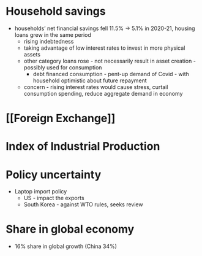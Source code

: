 # Household savings
- households’ net financial savings fell 11.5% → 5.1% in 2020­-21, housing loans grew in the same period
	- rising indebtedness
	- taking advantage of low interest rates to invest in more physical assets
	- other category loans rose - not necessarily result in asset creation - possibly used for consumption
		- debt financed consumption - pent-up demand of Covid - with household optimistic about future repayment
	- concern - rising interest rates would cause stress, curtail consumption spending, reduce aggregate demand in economy
# [[Foreign Exchange]]
# Index of Industrial Production
# Policy uncertainty
- Laptop import policy 
	- US - impact the exports
	- South Korea - against WTO rules, seeks review
# Share in global economy
- 16% share in global growth (China 34%)